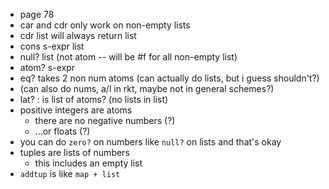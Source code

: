 * page 78
* car and cdr only work on non-empty lists
* cdr list will always return list
* cons s-expr list
* null? list (not atom -- will be #f for all non-empty list)
* atom? s-expr
* eq? takes 2 non num atoms (can actually do lists, but i guess shouldn't?)
* (can also do nums, a/l in rkt, maybe not in general schemes?)
* lat? : is list of atoms? (no lists in list)
* positive integers are atoms
  * there are no negative numbers (?)
  * ...or floats (?)
* you can do `zero?` on numbers like `null?` on lists and that's okay
* tuples are lists of numbers
  * this includes an empty list
* `addtup` is like `map + list`
